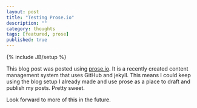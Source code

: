```yaml
---
layout: post
title: "Testing Prose.io"
description: ""
category: thoughts
tags: [featured, prose]
published: true
---
```


{% include JB/setup %}

This blog post was posted using [prose.io](http://prose.io). It is a recently created content management system that uses GitHub and jekyll. This means I could keep using the blog setup I already made and use prose as a place to draft and publish my posts. Pretty sweet.

Look forward to more of this in the future.


